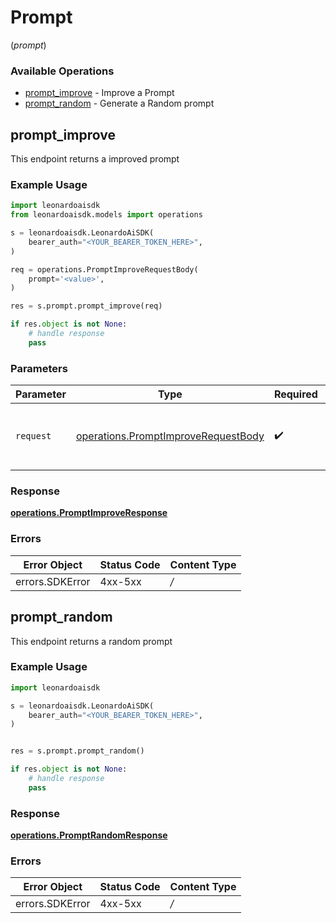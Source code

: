 # Prompt
(*prompt*)

### Available Operations

* [prompt_improve](#prompt_improve) - Improve a Prompt
* [prompt_random](#prompt_random) - Generate a Random prompt

## prompt_improve

This endpoint returns a improved prompt

### Example Usage

```python
import leonardoaisdk
from leonardoaisdk.models import operations

s = leonardoaisdk.LeonardoAiSDK(
    bearer_auth="<YOUR_BEARER_TOKEN_HERE>",
)

req = operations.PromptImproveRequestBody(
    prompt='<value>',
)

res = s.prompt.prompt_improve(req)

if res.object is not None:
    # handle response
    pass

```

### Parameters

| Parameter                                                                                  | Type                                                                                       | Required                                                                                   | Description                                                                                |
| ------------------------------------------------------------------------------------------ | ------------------------------------------------------------------------------------------ | ------------------------------------------------------------------------------------------ | ------------------------------------------------------------------------------------------ |
| `request`                                                                                  | [operations.PromptImproveRequestBody](../../models/operations/promptimproverequestbody.md) | :heavy_check_mark:                                                                         | The request object to use for the request.                                                 |


### Response

**[operations.PromptImproveResponse](../../models/operations/promptimproveresponse.md)**
### Errors

| Error Object    | Status Code     | Content Type    |
| --------------- | --------------- | --------------- |
| errors.SDKError | 4xx-5xx         | */*             |

## prompt_random

This endpoint returns a random prompt

### Example Usage

```python
import leonardoaisdk

s = leonardoaisdk.LeonardoAiSDK(
    bearer_auth="<YOUR_BEARER_TOKEN_HERE>",
)


res = s.prompt.prompt_random()

if res.object is not None:
    # handle response
    pass

```


### Response

**[operations.PromptRandomResponse](../../models/operations/promptrandomresponse.md)**
### Errors

| Error Object    | Status Code     | Content Type    |
| --------------- | --------------- | --------------- |
| errors.SDKError | 4xx-5xx         | */*             |
